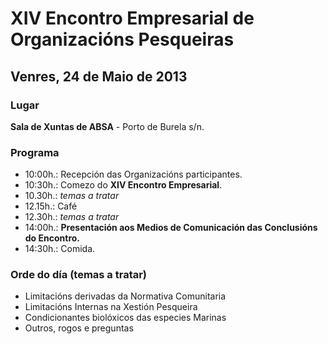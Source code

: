 # XIV Encontro Empresarial de Organizacións Pesqueiras

## Venres, 24 de Maio de 2013

### Lugar

**Sala de Xuntas de ABSA** - Porto de Burela s/n.

### Programa

* 10:00h.: Recepción das Organizacións participantes.
* 10:30h.: Comezo do **XIV Encontro Empresarial**.
* 10.30h.: _temas a tratar_
* 12.15h.: Café
* 12.30h.: _temas a tratar_
* 14:00h.: **Presentación aos Medios de Comunicación das Conclusións do Encontro.**
* 14:30h.: Comida.

### Orde do día (temas a tratar)

* Limitacións derivadas da Normativa Comunitaria
* Limitacións Internas na Xestión Pesqueira
* Condicionantes biolóxicos das especies Marinas
* Outros, rogos e preguntas


